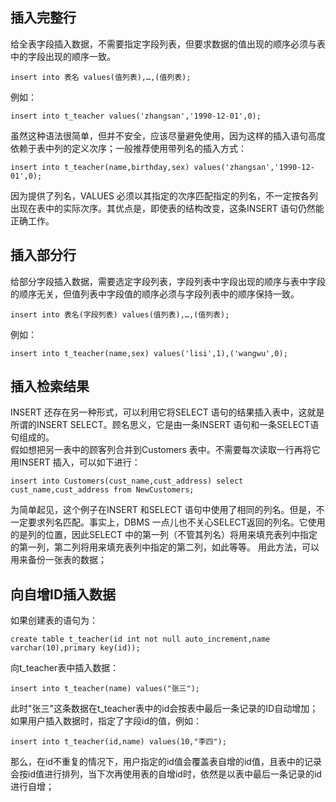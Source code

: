 ## 插入完整行
给全表字段插入数据，不需要指定字段列表，但要求数据的值出现的顺序必须与表中的字段出现的顺序一致。
```
insert into 表名 values(值列表),…,(值列表);
```
例如：
```
insert into t_teacher values('zhangsan','1990-12-01',0);
```
虽然这种语法很简单，但并不安全，应该尽量避免使用，因为这样的插入语句高度依赖于表中列的定义次序；一般推荐使用带列名的插入方式：
```
insert into t_teacher(name,birthday,sex) values('zhangsan','1990-12-01',0);
```
因为提供了列名，VALUES 必须以其指定的次序匹配指定的列名，不一定按各列出现在表中的实际次序。其优点是，即使表的结构改变，这条INSERT 语句仍然能正确工作。

## 插入部分行
给部分字段插入数据，需要选定字段列表，字段列表中字段出现的顺序与表中字段的顺序无关，但值列表中字段值的顺序必须与字段列表中的顺序保持一致。
```
insert into 表名(字段列表) values(值列表),…,(值列表);
```
例如：
```
insert into t_teacher(name,sex) values('lisi',1),('wangwu',0);
```

## 插入检索结果
INSERT 还存在另一种形式，可以利用它将SELECT 语句的结果插入表中，这就是所谓的INSERT SELECT。顾名思义，它是由一条INSERT 语句和一条SELECT语句组成的。    
假如想把另一表中的顾客列合并到Customers 表中。不需要每次读取一行再将它用INSERT 插入，可以如下进行：
```
insert into Customers(cust_name,cust_address) select cust_name,cust_address from NewCustomers;
```
为简单起见，这个例子在INSERT 和SELECT 语句中使用了相同的列名。但是，不一定要求列名匹配。事实上，DBMS 一点儿也不关心SELECT返回的列名。它使用的是列的位置，因此SELECT 中的第一列（不管其列名）将用来填充表列中指定的第一列，第二列将用来填充表列中指定的第二列，如此等等。
用此方法，可以用来备份一张表的数据；

## 向自增ID插入数据
如果创建表的语句为：
```
create table t_teacher(id int not null auto_increment,name varchar(10),primary key(id));
```
向t_teacher表中插入数据：
```
insert into t_teacher(name) values("张三");
```
此时"张三"这条数据在t_teacher表中的id会按表中最后一条记录的ID自动增加；如果用户插入数据时，指定了字段id的值，例如：
```
insert into t_teacher(id,name) values(10,"李四");
```
那么，在id不重复的情况下，用户指定的id值会覆盖表自增的id值，且表中的记录会按id值进行排列，当下次再使用表的自增id时，依然是以表中最后一条记录的id进行自增；

